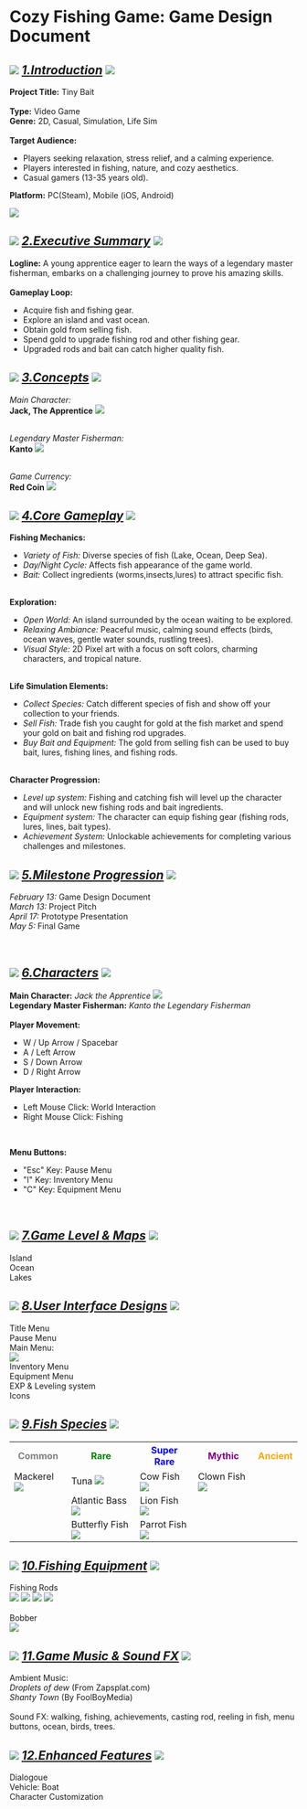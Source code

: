 # Cozy Fishing Game: Game Design Document

<h2 align = left>
<img src = "https://file.garden/Z14ay7uwgmBSW3CE/torch.gif">
<u><i>1.Introduction</i></u> 
<img src = "https://file.garden/Z14ay7uwgmBSW3CE/torch.gif">
</h2>

<p>
<b>Project Title:</b> Tiny Bait
<br>
<br>
<b>Type:</b> Video Game
<br>
<b>Genre:</b> 2D, Casual, Simulation, Life Sim
<br>
<br>
<b>Target Audience:</b> 
<ul>
    <li>Players seeking relaxation, stress relief, and a calming experience.</li>
    <li>Players interested in fishing, nature, and cozy aesthetics.</li>
    <li>Casual gamers (13-35 years old).</li>
</ul>
<b>Platform:</b> PC(Steam), Mobile (iOS, Android)
</p>

<img src = "https://file.garden/Z14ay7uwgmBSW3CE/Title_Menu_with_Title_Concept.png">

<h2 align = left>
<img src = "https://file.garden/Z14ay7uwgmBSW3CE/torch.gif">
<u><i>2.Executive Summary</i></u> 
<img src = "https://file.garden/Z14ay7uwgmBSW3CE/torch.gif">
</h2>


<p>
<b>Logline:</b> A young apprentice eager to learn the ways of a legendary master 
fisherman, embarks on a challenging journey to prove his amazing skills.
<br>
<br>
    <b>Gameplay Loop:</b> 
<br>
<ul>
    <li>Acquire fish and fishing gear.</li>
    <li>Explore an island and vast ocean.</li>
    <li>Obtain gold from selling fish.</li>
    <li>Spend gold to upgrade fishing rod and other fishing gear.</li>
    <li>Upgraded rods and bait can catch higher quality fish.</li>
</ul>
</p>

<h2 align = left>
<img src = "https://file.garden/Z14ay7uwgmBSW3CE/torch.gif">
<u><i>3.Concepts</i></u>
<img src = "https://file.garden/Z14ay7uwgmBSW3CE/torch.gif">
</h2>

<p>
<i>Main Character:</i>
<br>
<b>Jack, The Apprentice</b>
<img src = https://file.garden/Z14ay7uwgmBSW3CE/Jack_The_Apprentice.png>

<br>
<br>

<i>Legendary Master Fisherman:</i>
<br>
<b>Kanto</b>
<img src = "https://file.garden/Z14ay7uwgmBSW3CE/Kanto_Master_Fisherman.png">
</p>
<br>
<i>Game Currency:</i> 
<br>
<b>Red Coin</b>
<img src = "https://file.garden/Z14ay7uwgmBSW3CE/Red_Coin.gif">



<h2 align = left>
<img src = "https://file.garden/Z14ay7uwgmBSW3CE/torch.gif">
<u><i>4.Core Gameplay</i></u>
<img src = "https://file.garden/Z14ay7uwgmBSW3CE/torch.gif">

</h2>

<p>
<b>Fishing Mechanics:</b>
<ul>
    <li><i>Variety of Fish:</i> Diverse species of fish (Lake, Ocean, Deep Sea).</li>
    <li><i>Day/Night Cycle:</i> Affects fish appearance of the game world.</li>
    <li><i>Bait:</i> Collect ingredients (worms,insects,lures) to attract specific fish.</li>
</ul>
<br>
<b>Exploration:</b> 
<ul>
    <li><i>Open World:</i> An island surrounded by the ocean waiting to be explored.</li>
    <li><i>Relaxing Ambiance:</i> Peaceful music, calming sound effects (birds, 
    ocean waves, gentle water sounds, rustling trees).</li>
    <li><i>Visual Style:</i> 2D Pixel art with a focus on soft colors, charming characters, and tropical nature.</li>
</ul>
<br>
<b>Life Simulation Elements:</b>
<ul>
    <li><i>Collect Species:</i> Catch different species of fish and show off your collection to your friends.</li>
    <li><i>Sell Fish:</i> Trade fish you caught for gold at the fish market and spend your gold on bait and fishing rod upgrades.</li>
    <li><i>Buy Bait and Equipment:</i> The gold from selling fish can be used to buy bait, lures, fishing lines, and fishing rods.</li>
</ul>
<br>
<b>Character Progression:</b>
<ul>
    <li><i>Level up system:</i> Fishing and catching fish will level up the character and will unlock new fishing rods and bait ingredients.</li>
    <li><i>Equipment system:</i> The character can equip fishing gear (fishing rods, lures, lines, bait types).
    </li>
    <li><i>Achievement System:</i> Unlockable achievements for completing various challenges and milestones.</li>
</ul>
</p>

<h2 align = left>
<img src = "https://file.garden/Z14ay7uwgmBSW3CE/torch.gif">
<u><i>5.Milestone Progression</i></u>
<img src = "https://file.garden/Z14ay7uwgmBSW3CE/torch.gif">
</h2>

<p>
<i>February 13:</i> Game Design Document
<br>
<i>March 13:</i> Project Pitch
<br>
<i>April 17:</i> Prototype Presentation
<br>
<i>May 5:</i> Final Game
</p>
<br>

<h2 align = left>
<img src = "https://file.garden/Z14ay7uwgmBSW3CE/torch.gif">
<u><i>6.Characters</i></u>
<img src = "https://file.garden/Z14ay7uwgmBSW3CE/torch.gif">
</h2>

<p>
<b>Main Character:</b> <i>Jack the Apprentice</i>
<img src = "https://file.garden/Z14ay7uwgmBSW3CE/Jack_The_Apprentice_PLayer.png">
<br>
<b>Legendary Master Fisherman:</b> <i>Kanto the Legendary Fisherman</i>
<br>
<br>
<b>Player Movement:</b> 
<ul>
    <li>W / Up Arrow / Spacebar</li>
    <li>A / Left Arrow </li>
    <li>S / Down Arrow </li>
    <li>D / Right Arrow </li>
</ul>

<b>Player Interaction:</b> 
<ul>
    <li>Left Mouse Click: World Interaction</li>
    <li>Right Mouse Click: Fishing</li>
</ul>
<br>

<b>Menu Buttons:</b> 
<ul>
    <li>"Esc" Key: Pause Menu</li>
    <li>"I" Key: Inventory Menu</li>
    <li>"C" Key: Equipment Menu</li>
</ul>
<br>

<h2 align = left>
<img src = "https://file.garden/Z14ay7uwgmBSW3CE/torch.gif">
<u><i>7.Game Level & Maps</i></u>
<img src = "https://file.garden/Z14ay7uwgmBSW3CE/torch.gif">
</h2>
<p>
Island
<br>
Ocean
<br>
Lakes
</p>
<h2 align = left>
<img src = "https://file.garden/Z14ay7uwgmBSW3CE/torch.gif">
<u><i>8.User Interface Designs</i></u>
<img src = "https://file.garden/Z14ay7uwgmBSW3CE/torch.gif">
</h2>

<p>
Title Menu
<br>
Pause Menu
<br>
Main Menu:
<br>
<img src = "https://file.garden/Z14ay7uwgmBSW3CE/Main_Menu_Concept.png">
<br>
Inventory Menu
<br>
Equipment Menu
<br>
EXP & Leveling system
<br>
Icons


</p>

<h2 align = left>
<img src = "https://file.garden/Z14ay7uwgmBSW3CE/torch.gif">
<u><i>9.Fish Species</i></u>
<img src = "https://file.garden/Z14ay7uwgmBSW3CE/torch.gif">
</h2>

<table>
<tr>
<th><font color ="Grey">Common</font></th>
<th><font color ="Green">Rare</font></th>
<th><font color ="Blue">Super Rare</font></th>
<th><font color ="Purple">Mythic</font></th>
<th><font color ="Orange">Ancient</font></th>
</tr>
<tr>
    <td>Mackerel <img src = https://file.garden/Z14ay7uwgmBSW3CE/Fish%20Species%2016x16/Mackerel_Fish.png >
    </td>
    <td>Tuna <img src = "https://file.garden/Z14ay7uwgmBSW3CE/Tuna.png">
    </td>
    <td>Cow Fish <img src = "https://file.garden/Z14ay7uwgmBSW3CE/Cow_Fish.png">
    </td>
    <td>Clown Fish <img src = "https://file.garden/Z14ay7uwgmBSW3CE/Clown_Fish.png">
    </td>
    <td></td>
</tr>
<tr>
    <td></td>
    <td>Atlantic Bass <img src = "https://file.garden/Z14ay7uwgmBSW3CE/Atlantic_Bass.png">
    </td>
    <td>Lion Fish <img src = "https://file.garden/Z14ay7uwgmBSW3CE/Lion_Fish.png">
    </td>
    <td></td>
    <td></td>
</tr>
<tr>
    <td></td>
    <td>Butterfly Fish <img src = "https://file.garden/Z14ay7uwgmBSW3CE/Butterfly_Fish.png">
    </td>
    <td>Parrot Fish <img src = https://file.garden/Z14ay7uwgmBSW3CE/Parrot_Fish.png>
    </td>
    <td></td>
    <td></td>

</tr>

</table>

<h2 align = left>
<img src = "https://file.garden/Z14ay7uwgmBSW3CE/torch.gif">
<u><i>10.Fishing Equipment</i></u>
<img src = "https://file.garden/Z14ay7uwgmBSW3CE/torch.gif">
</h2>
<p>
Fishing Rods
<br>
<img src = "https://file.garden/Z14ay7uwgmBSW3CE/Basic_Rod_1.png">
<img src = "https://file.garden/Z14ay7uwgmBSW3CE/Basic_Rod_2.png">
<img src = "https://file.garden/Z14ay7uwgmBSW3CE/Basic_Rod_3.png">
<img src = "https://file.garden/Z14ay7uwgmBSW3CE/Basic_Rod_4.png">
<br>
<br>
Bobber
<br>
<img src ="https://file.garden/Z14ay7uwgmBSW3CE/Bobber_Set.png">


</p>
<h2 align = left>
<img src = "https://file.garden/Z14ay7uwgmBSW3CE/torch.gif">
<u><i>11.Game Music & Sound FX</i></u>
<img src = "https://file.garden/Z14ay7uwgmBSW3CE/torch.gif">
</h2>

<p>
Ambient Music:
<br>
<i>Droplets of dew</i> (From Zapsplat.com)
<br>
<i>Shanty Town</i> (By FoolBoyMedia)
<br>
<br>
Sound FX: walking, fishing, achievements, casting rod, reeling in fish, 
menu buttons, ocean, birds, trees.
<br>


</p>

<h2 align = left>
<img src = "https://file.garden/Z14ay7uwgmBSW3CE/torch.gif">
<u><i>12.Enhanced Features</i></u>
<img src = "https://file.garden/Z14ay7uwgmBSW3CE/torch.gif">
</h2>
<p>
Dialogoue
<br>
Vehicle: Boat
<br>
Character Customization
</p>

</p>












